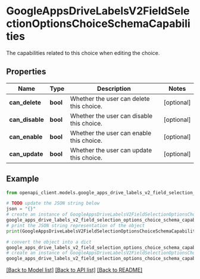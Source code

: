 # GoogleAppsDriveLabelsV2FieldSelectionOptionsChoiceSchemaCapabilities

The capabilities related to this choice when editing the choice.

## Properties

Name | Type | Description | Notes
------------ | ------------- | ------------- | -------------
**can_delete** | **bool** | Whether the user can delete this choice. | [optional] 
**can_disable** | **bool** | Whether the user can disable this choice. | [optional] 
**can_enable** | **bool** | Whether the user can enable this choice. | [optional] 
**can_update** | **bool** | Whether the user can update this choice. | [optional] 

## Example

```python
from openapi_client.models.google_apps_drive_labels_v2_field_selection_options_choice_schema_capabilities import GoogleAppsDriveLabelsV2FieldSelectionOptionsChoiceSchemaCapabilities

# TODO update the JSON string below
json = "{}"
# create an instance of GoogleAppsDriveLabelsV2FieldSelectionOptionsChoiceSchemaCapabilities from a JSON string
google_apps_drive_labels_v2_field_selection_options_choice_schema_capabilities_instance = GoogleAppsDriveLabelsV2FieldSelectionOptionsChoiceSchemaCapabilities.from_json(json)
# print the JSON string representation of the object
print(GoogleAppsDriveLabelsV2FieldSelectionOptionsChoiceSchemaCapabilities.to_json())

# convert the object into a dict
google_apps_drive_labels_v2_field_selection_options_choice_schema_capabilities_dict = google_apps_drive_labels_v2_field_selection_options_choice_schema_capabilities_instance.to_dict()
# create an instance of GoogleAppsDriveLabelsV2FieldSelectionOptionsChoiceSchemaCapabilities from a dict
google_apps_drive_labels_v2_field_selection_options_choice_schema_capabilities_from_dict = GoogleAppsDriveLabelsV2FieldSelectionOptionsChoiceSchemaCapabilities.from_dict(google_apps_drive_labels_v2_field_selection_options_choice_schema_capabilities_dict)
```
[[Back to Model list]](../README.md#documentation-for-models) [[Back to API list]](../README.md#documentation-for-api-endpoints) [[Back to README]](../README.md)


